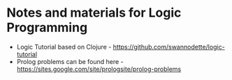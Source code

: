 # Notes and materials for Logic Programming

* Logic Tutorial based on Clojure - https://github.com/swannodette/logic-tutorial
* Prolog problems can be found here - https://sites.google.com/site/prologsite/prolog-problems 
